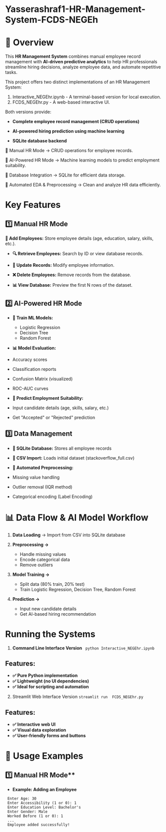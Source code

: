 # Yasserashraf1-HR-Management-System-FCDS-NEGEh
# 📌 Overview 
This **HR Management System** combines manual employee record management with **AI-driven predictive analytics** to help HR professionals streamline hiring decisions, analyze employee data, and automate repetitive tasks. 

This project offers two distinct implementations of an HR Management System:

1. Interactive_NEGEhr.ipynb - A terminal-based version for local execution.
2. FCDS_NEGEhr.py - A web-based interactive UI.
   
Both versions provide:

* **Complete employee record management (CRUD operations)**

* **AI-powered hiring prediction using machine learning**

* **SQLite database backend**

 

🔹 Manual HR Mode → CRUD operations for employee records. 

🔹 AI-Powered HR Mode → Machine learning models to predict employment suitability. 

🔹 Database Integration → SQLite for efficient data storage. 

🔹 Automated EDA & Preprocessing → Clean and analyze HR data efficiently. 

# Key Features
## 1️⃣ Manual HR Mode
**📝 Add Employees:** Store employee details (age, education, salary, skills, etc.). 

* **🔍 Retrieve Employees:** Search by ID or view database records. 

* **🔄 Update Records:** Modify employee information. 

* **❌ Delete Employees:** Remove records from the database. 

* **📊 View Database:** Preview the first N rows of the dataset.

## 2️⃣ AI-Powered HR Mode
* **🤖 Train ML Models:**
  * Logistic Regression
  * Decision Tree
  * Random Forest

* **📊 Model Evaluation:**

 * Accuracy scores

 * Classification reports

 * Confusion Matrix (visualized)

 * ROC-AUC curves

* **🔮 Predict Employment Suitability:**

 * Input candidate details (age, skills, salary, etc.)

 * Get "Accepted" or "Rejected" prediction

## 3️⃣ Data Management
* **📂 SQLite Database:** Stores all employee records

* **🔄 CSV Import:** Loads initial dataset (stackoverflow_full.csv)

* **🧹 Automated Preprocessing:**

 * Missing value handling

 * Outlier removal (IQR method)

 * Categorical encoding (Label Encoding)

# 📊 Data Flow & AI Model Workflow
1. **Data Loading** → Import from CSV into SQLite database
2. **Preprocessing →**
   * Handle missing values
   * Encode categorical data
   * Remove outliers
3. **Model Training →**
    * Split data (80% train, 20% test)
    * Train Logistic Regression, Decision Tree, Random Forest

4. **Prediction →**
    * Input new candidate details
    * Get AI-based hiring recommendation

# Running the Systems
1. **Command Line Interface Version**
  ``` python Interactive_NEGEhr.ipynb```
## **Features:**
* **✅ Pure Python implementation**
* **✅ Lightweight (no UI dependencies)**
* **✅ Ideal for scripting and automation**

2. Streamlit Web Interface Version
 ```streamlit run  FCDS_NEGEhr.py```
## Features:
* **✅ Interactive web UI**
* **✅ Visual data exploration**
* **✅ User-friendly forms and buttons**

# 📌 Usage Examples
## 1️⃣ Manual HR Mode**
* **Example: Adding an Employee**
```
 Enter Age: 30
 Enter Accessibility (1 or 0): 1
 Enter Education Level: Bachelor's
 Enter Gender: Male
 Worked Before (1 or 0): 1
 ...
 Employee added successfully!
```












